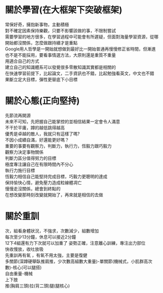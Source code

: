 # 關於學習(在大框架下突破框架)  
常保好奇，擁抱新事物，主動積極  
對不確定因素保持樂觀，只要不影響該做的事，不限制嘗試  
需要學習的地方很多，在學習過程中可能會有所遲疑，但面對海量學習資源，從哪開始都沒關係，怎麼做跟持續才是重點  
Google用人哲學是一開始就想做到最好比一開始普通再慢慢修正省時間，但漸進也不是不能採用，要看事情選方法，大原則還是重質不重量  
用適合自己的方式  
建立自己的知識體系可以發覺很多零散知識其實都是相關的  
在快速學習前提下，比起論文，二手資訊也不錯，比起勉強看英文，中文也不錯   
果斷立定大目標，彈性更替底下小目標   

# 關於心態(正向堅持)    
先節流再開源  
未來不可知，先把握自己能掌控的並相信結果一定會令人滿意    
不干於平庸，蹲的越低跳得越高  
優秀是卓越的敵人，我就只有這樣了嗎?  
不因小成績自滿，好還能更好嗎？  
重要的事要有觀察力，判斷力，執行力，恆毅力跟巧毅力  
觀察力決定事物關係  
判斷力區分值得努力的目標  
極度專注讓自己在有限時間內不分心  
執行力施行目標  
恆毅力相信自己能堅持完成目標，巧毅力更聰明的達成    
保持愉快心情，避免壓力造成粒線體凋亡    
慢慢走沒關係，總會到終點的  
在想改變那時刻改變就開始了，再來就是相信的去做    

# 關於重訓
次，組看身體狀況，不強求，次數減少，組數增加   
每次至少13分鐘，休息可以接近2分鐘  
12下4組還有力下次就可以加重了
姿勢正確，注意離心訓練，專注出力部位  
快收慢放，收吐放吸  
先重訓再有氧 ，有氧不用太強，主要是復健   
多關節(深蹲硬舉臥推肩推，少次數高組數大重量)-單關節(機械式，小肌群高次數)-核心(可以腿搭)  
自由重量-機械  
上下肢  
推(胸肩三頭)拉(背二頭)腿(腿核心)  
